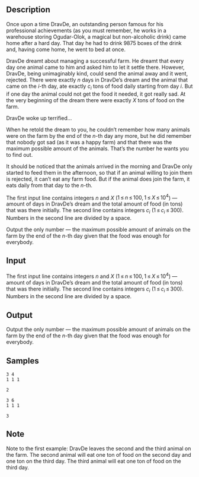 ## Description

<div><p>Once upon a time DravDe, an outstanding person famous for his professional achievements (as you must remember, he works in a warehouse storing Ogudar-Olok, a magical but non-alcoholic drink) came home after a hard day. That day he had to drink 9875 boxes of the drink and, having come home, he went to bed at once.</p><p>DravDe dreamt about managing a successful farm. He dreamt that every day one animal came to him and asked him to let it settle there. However, DravDe, being unimaginably kind, could send the animal away and it went, rejected. There were exactly <span class="tex-span"><i>n</i></span> days in DravDe’s dream and the animal that came on the <span class="tex-span"><i>i</i></span>-th day, ate exactly <span class="tex-span"><i>c</i><sub class="lower-index"><i>i</i></sub></span> tons of food daily starting from day <span class="tex-span"><i>i</i></span>. But if one day the animal could not get the food it needed, it got really sad. At the very beginning of the dream there were exactly <span class="tex-span"><i>X</i></span> tons of food on the farm.</p><p>DravDe woke up terrified...</p><p>When he retold the dream to you, he couldn’t remember how many animals were on the farm by the end of the <span class="tex-span"><i>n</i></span>-th day any more, but he did remember that nobody got sad (as it was a happy farm) and that there was the maximum possible amount of the animals. That’s the number he wants you to find out. </p><p>It should be noticed that the animals arrived in the morning and DravDe only started to feed them in the afternoon, so that if an animal willing to join them is rejected, it can’t eat any farm food. But if the animal does join the farm, it eats daily from that day to the <span class="tex-span"><i>n</i></span>-th.</p></div><div class="input-specification"><p>The first input line contains integers <span class="tex-span"><i>n</i></span> and <span class="tex-span"><i>X</i></span> (<span class="tex-span">1 ≤ <i>n</i> ≤ 100, 1 ≤ <i>X</i> ≤ 10<sup class="upper-index">4</sup></span>) — amount of days in DravDe’s dream and the total amount of food (in tons) that was there initially. The second line contains integers <span class="tex-span"><i>c</i><sub class="lower-index"><i>i</i></sub></span> (<span class="tex-span">1 ≤ <i>c</i><sub class="lower-index"><i>i</i></sub> ≤ 300</span>). Numbers in the second line are divided by a space.</p></div><div class="output-specification"><p>Output the only number — the maximum possible amount of animals on the farm by the end of the <span class="tex-span"><i>n</i></span>-th day given that the food was enough for everybody.</p></div>


## Input

<p>The first input line contains integers <span class="tex-span"><i>n</i></span> and <span class="tex-span"><i>X</i></span> (<span class="tex-span">1 ≤ <i>n</i> ≤ 100, 1 ≤ <i>X</i> ≤ 10<sup class="upper-index">4</sup></span>) — amount of days in DravDe’s dream and the total amount of food (in tons) that was there initially. The second line contains integers <span class="tex-span"><i>c</i><sub class="lower-index"><i>i</i></sub></span> (<span class="tex-span">1 ≤ <i>c</i><sub class="lower-index"><i>i</i></sub> ≤ 300</span>). Numbers in the second line are divided by a space.</p>


## Output

<p>Output the only number — the maximum possible amount of animals on the farm by the end of the <span class="tex-span"><i>n</i></span>-th day given that the food was enough for everybody.</p>


## Samples

```input1
3 4
1 1 1

```

```output1
2

```






```input2
3 6
1 1 1

```

```output2
3

```




## Note

<p>Note to the first example: DravDe leaves the second and the third animal on the farm. The second animal will eat one ton of food on the second day and one ton on the third day. The third animal will eat one ton of food on the third day.</p>

